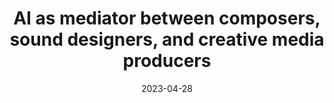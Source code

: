 ---
type: "Workshop"
title: "AI as mediator between composers, sound designers, and creative media producers"
authors: ["Sebastian L\xf6bbers","Mathieu Barthet", "Gy\xf6rgy Fazekas"]
date: "2023-04-28"
in: "Integrating AI in Human-Human Collaborative Ideation workshop at the ACM CHI Conference on Human Factors in Computing Systems"
link: "https://www.joongishin.com/co-ideation-ai/position-papers"
asset: "CHI2023_Workshop_paper.pdf"
---